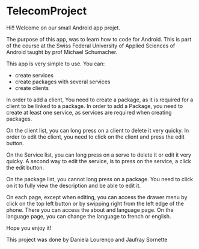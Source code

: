 # TelecomProject

Hi!! Welcome on our small Android app projet. 

The purpose of this app, was to learn how to code for Android. 
This is part of the course at the Swiss Federal University of Applied Sciences of Android taught by prof Michael Schumacher.

This app is very simple to use. You can: 

  - create services
  - create packages with several services 
  - create clients
  
 In order to add a client, You need to create a package, as it is required for a client to be linked to a package.
 In order to add a Package, you need to create at least one service, as services are required when creating packages.
 
 On the client list, you can long press on a client to delete it very quicky. 
 In order to edit the client, you need to click on the client and press the edit button.
 
 On the Service list, you can long press on a serve to delete it or edit it very quicky. 
 A second way to edit the service, is to press on the service, a click the edit button.
 
 On the package list, you cannot long press on a package. You need to click on it to fully view the description and be able to edit it.
 
 On each page, except when editing, you can access the drawer menu by click on the top left button or by swipping right from the left edge of the phone.
 There you can access the about and language page. On the language page, you can change the language to french or english. 
 
 Hope you enjoy it!
 
 This project was done by Daniela Lourenço and Jaufray Sornette

